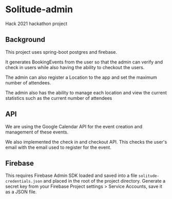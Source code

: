# Solitude-admin
Hack 2021 hackathon project

## Background

This project uses spring-boot postgres and firebase.

It generates BookingEvents from the user so that the admin can verify and check in users while also having the ability to checkout the users. 

The admin can also register a Location to the app and set the maximum number of attendees.

The admin also has the ability to manage each location and view the current statistics such as the current number of attendees

## API

We are using the Google Calendar API for the event creation and management of these events. 

We also implemented the check in and checkout API. This checks the user's email with the email used to register for the event. 

## Firebase

This requires Firebase Admin SDK loaded and saved into a file `solitude-credentials.json` and placed in the root of the project directory. Generate a secret key from your Firebase Project settings > Service Accounts, save it as a JSON file.